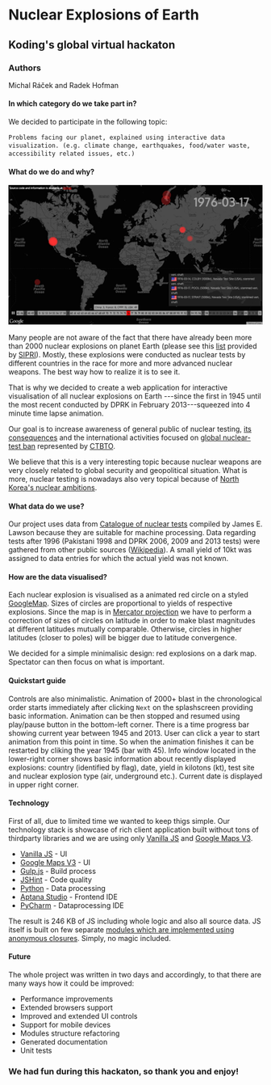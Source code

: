 # Nuclear Explosions of Earth

## Koding's global virtual hackaton

### Authors

Michal Ráček and Radek Hofman

#### In which category do we take part in?

We decided to participate in the following topic:

	Problems facing our planet, explained using interactive data visualization. (e.g. climate change, earthquakes, food/water waste, accessibility related issues, etc.)
	
#### What do we do and why?

![screenshot](https://raw.githubusercontent.com/krablak/global.hackathon/master/screen1.jpg "A motivation screenshot from the final application:)")

Many people are not aware of the fact that there have already been more than 2000 nuclear
explosions on planet Earth (please see this [list](http://www.sipri.org/yearbook/2007/files/SIPRIYB0712B.pdf) provided by [SIPRI](http://www.sipri.org/)). Mostly, these explosions were conducted as nuclear tests by different countries in the race for more and more advanced nuclear weapons. The best way how to realize it is to see it.
       
That is why we decided to create a web application for interactive visualisation of all nuclear explosions on Earth ---since the first in 1945 until the most recent conducted by DPRK in February 2013---squeezed into 4 minute time lapse animation. 
                            
Our goal is to increase awareness of general public of nuclear testing, [its consequences](http://www.ctbto.org/nuclear-testing/the-effects-of-nuclear-testing/general-overview-of-theeffects-of-nuclear-testing/) and the international activities focused on [global nuclear-test ban](http://en.wikipedia.org/wiki/Comprehensive_Nuclear-Test-Ban_Treaty)
represented by [CTBTO](http://ctbto.org/).

We believe that this is a very interesting topic because nuclear weapons are very closely related to global security and geopolitical situation. What is more, nuclear testing is nowadays also very topical because of [North Korea's nuclear ambitions](http://en.wikipedia.org/wiki/List_of_nuclear_weapons_tests_of_North_Korea). 

#### What data do we use?

Our project uses data from [Catalogue of nuclear tests](http://nuclearweaponarchive.org/Library/Catalog) compiled by James E. Lawson because they are suitable for machine processing.
Data regarding tests after 1996 (Pakistani 1998 and DPRK 2006, 2009 and 2013 tests) were gathered from other public sources ([Wikipedia](http://wikipedia.org)). A small yield of 10kt was assigned to data entries for which the actual yield was not known. 

#### How are the data visualised?
Each nuclear explosion is visualised as a animated red circle on a styled [GoogleMap](https://www.google.cz/maps?source=tldsi&hl=en). Sizes of circles are proportional to yields of respective explosions. Since the map is in [Mercator projection](http://en.wikipedia.org/wiki/Mercator_projection) we have to perform a correction of sizes of circles on latitude in order to make blast magnitudes at different latitudes  mutually comparable.  Otherwise, circles in higher latitudes (closer to poles) will be bigger due to latitude convergence.

We decided for a simple minimalisic design: red explosions on a dark map. Spectator can then focus on what is important.

#### Quickstart guide

Controls are also minimalistic. Animation of 2000+ blast in the chronological order starts immediately after clicking `Next` on the splashscreen providing basic information. Animation can be then stopped and resumed using play/pause button in the bottom-left corner. There is a time progress bar showing current year between 1945 and 2013. User can click a year to start animation from this point in time. So when the animation finishes it can be restarted by cliking the year 1945 (bar with 45). Info window located in the lower-right corner shows basic information about recently displayed explosions: country (identified by flag), date, yield in kilotons (kt), test site and nuclear explosion type (air, underground etc.). Current date is displayed in upper right corner.

####  Technology
First of all, due to limited time we wanted to keep thigs simple. Our technology stack is showcase of rich client application built without tons of thirdparty libraries and we are using only [Vanilla JS](http://vanilla-js.com/) and [Google Maps V3](https://developers.google.com/maps/documentation/javascript/reference).

- [Vanilla JS](http://vanilla-js.com/) - UI
- [Google Maps V3](https://developers.google.com/maps/documentation/javascript/reference) - UI
- [Gulp.js](http://gulpjs.com/) - Build process
- [JSHint](http://jshint.com/) - Code quality
- [Python](https://www.python.org/) - Data processing
- [Aptana Studio](http://www.aptana.com/index.html) - Frontend IDE
- [PyCharm](https://www.jetbrains.com/pycharm/) - Dataprocessing IDE

The result is 246 KB of JS including whole logic and also all source data. JS itself is built on few separate [modules which are implemented using anonymous closures](http://www.adequatelygood.com/JavaScript-Module-Pattern-In-Depth.html). Simply, no magic included.

####  Future
The whole project was written in two days and accordingly, to that there are many ways how it could be improved:

- Performance improvements
- Extended browsers support
- Improved and extended UI controls
- Support for mobile devices
- Modules structure refactoring
- Generated documentation
- Unit tests

### We had fun during this hackaton, so thank you and enjoy!

